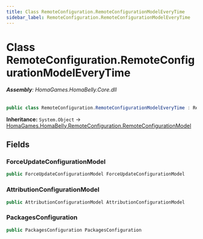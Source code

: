 ```yaml
---
title: Class RemoteConfiguration.RemoteConfigurationModelEveryTime
sidebar_label: RemoteConfiguration.RemoteConfigurationModelEveryTime
---
```

# Class RemoteConfiguration.RemoteConfigurationModelEveryTime


###### **Assembly**: HomaGames.HomaBelly.Core.dll

```csharp title="Declaration"
public class RemoteConfiguration.RemoteConfigurationModelEveryTime : RemoteConfiguration.RemoteConfigurationModel
```
**Inheritance:** `System.Object` -> [HomaGames.HomaBelly.RemoteConfiguration.RemoteConfigurationModel](../HomaGames.HomaBelly/RemoteConfiguration.RemoteConfigurationModel)

## Fields
### ForceUpdateConfigurationModel


```csharp title="Declaration"
public ForceUpdateConfigurationModel ForceUpdateConfigurationModel
```
### AttributionConfigurationModel


```csharp title="Declaration"
public AttributionConfigurationModel AttributionConfigurationModel
```
### PackagesConfiguration


```csharp title="Declaration"
public PackagesConfiguration PackagesConfiguration
```

